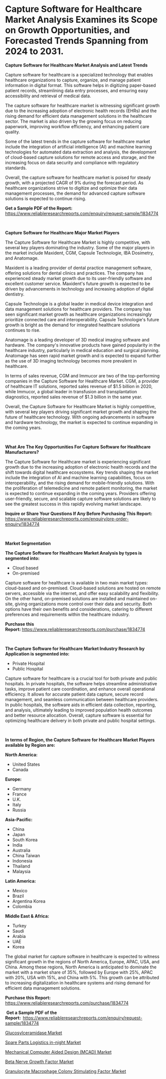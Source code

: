 <p><h1>Capture Software for Healthcare Market Analysis Examines its Scope on Growth Opportunities, and Forecasted Trends Spanning from 2024 to 2031.</h1></p><p><strong>Capture Software for Healthcare Market Analysis and Latest Trends</strong></p>
<p><p>Capture software for healthcare is a specialized technology that enables healthcare organizations to capture, organize, and manage patient information in digital format. This software helps in digitizing paper-based patient records, streamlining data entry processes, and ensuring easy accessibility and retrieval of medical data.</p><p>The capture software for healthcare market is witnessing significant growth due to the increasing adoption of electronic health records (EHRs) and the rising demand for efficient data management solutions in the healthcare sector. The market is also driven by the growing focus on reducing paperwork, improving workflow efficiency, and enhancing patient care quality.</p><p>Some of the latest trends in the capture software for healthcare market include the integration of artificial intelligence (AI) and machine learning technologies for automated data extraction and analysis, the development of cloud-based capture solutions for remote access and storage, and the increasing focus on data security and compliance with regulatory standards.</p><p>Overall, the capture software for healthcare market is poised for steady growth, with a projected CAGR of 9% during the forecast period. As healthcare organizations strive to digitize and optimize their data management processes, the demand for advanced capture software solutions is expected to continue rising.</p></p>
<p><strong>Get a Sample PDF of the Report:&nbsp;</strong> <a href="https://www.reliableresearchreports.com/enquiry/request-sample/1834774">https://www.reliableresearchreports.com/enquiry/request-sample/1834774</a></p>
<p>&nbsp;</p>
<p><strong>Capture Software for Healthcare Major Market Players</strong></p>
<p><p>The Capture Software for Healthcare Market is highly competitive, with several key players dominating the industry. Some of the major players in the market include Maxident, CGM, Capsule Technologie, IBA Dosimetry, and Anatomage.</p><p>Maxident is a leading provider of dental practice management software, offering solutions for dental clinics and practices. The company has experienced steady market growth due to its user-friendly software and excellent customer service. Maxident's future growth is expected to be driven by advancements in technology and increasing adoption of digital dentistry.</p><p>Capsule Technologie is a global leader in medical device integration and data management solutions for healthcare providers. The company has seen significant market growth as healthcare organizations increasingly prioritize connected care and interoperability. Capsule Technologie's future growth is bright as the demand for integrated healthcare solutions continues to rise.</p><p>Anatomage is a leading developer of 3D medical imaging software and hardware. The company's innovative products have gained popularity in the healthcare industry, particularly in medical education and surgical planning. Anatomage has seen rapid market growth and is expected to expand further as the use of 3D imaging technology becomes more prevalent in healthcare.</p><p>In terms of sales revenue, CGM and Immucor are two of the top-performing companies in the Capture Software for Healthcare Market. CGM, a provider of healthcare IT solutions, reported sales revenue of $1.5 billion in 2020, while Immucor, a global leader in transfusion and transplantation diagnostics, reported sales revenue of $1.3 billion in the same year.</p><p>Overall, the Capture Software for Healthcare Market is highly competitive, with several key players driving significant market growth and shaping the future of healthcare technology. With ongoing advancements in software and hardware technology, the market is expected to continue expanding in the coming years.</p></p>
<p>&nbsp;</p>
<p><strong>What Are The Key Opportunities For Capture Software for Healthcare Manufacturers?</strong></p>
<p><p>The Capture Software for Healthcare market is experiencing significant growth due to the increasing adoption of electronic health records and the shift towards digital healthcare ecosystems. Key trends shaping the market include the integration of AI and machine learning capabilities, focus on interoperability, and the rising demand for mobile-friendly solutions. With the proliferation of telemedicine and remote patient monitoring, the market is expected to continue expanding in the coming years. Providers offering user-friendly, secure, and scalable capture software solutions are likely to see the greatest success in this rapidly evolving market landscape.</p></p>
<p><strong>Inquire or Share Your Questions If Any Before Purchasing This Report:</strong> <a href="https://www.reliableresearchreports.com/enquiry/pre-order-enquiry/1834774">https://www.reliableresearchreports.com/enquiry/pre-order-enquiry/1834774</a></p>
<p>&nbsp;</p>
<p><strong>Market Segmentation</strong></p>
<p><strong>The Capture Software for Healthcare Market Analysis by types is segmented into:</strong></p>
<p><ul><li>Cloud based</li><li>On-premised</li></ul></p>
<p><p>Capture software for healthcare is available in two main market types: cloud-based and on-premised. Cloud-based solutions are hosted on remote servers, accessible via the internet, and offer easy scalability and flexibility. On the other hand, on-premised solutions are installed and maintained on-site, giving organizations more control over their data and security. Both options have their own benefits and considerations, catering to different preferences and requirements within the healthcare industry.</p></p>
<p><strong>Purchase this Report:&nbsp;</strong><a href="https://www.reliableresearchreports.com/purchase/1834774">https://www.reliableresearchreports.com/purchase/1834774</a></p>
<p>&nbsp;</p>
<p><strong>The Capture Software for Healthcare Market Industry Research by Application is segmented into:</strong></p>
<p><ul><li>Private Hospital</li><li>Public Hospital</li></ul></p>
<p><p>Capture software for healthcare is a crucial tool for both private and public hospitals. In private hospitals, the software helps streamline administrative tasks, improve patient care coordination, and enhance overall operational efficiency. It allows for accurate patient data capture, secure record management, and seamless communication between healthcare providers. In public hospitals, the software aids in efficient data collection, reporting, and analysis, ultimately leading to improved population health outcomes and better resource allocation. Overall, capture software is essential for optimizing healthcare delivery in both private and public hospital settings.</p></p>
<p>&nbsp;</p>
<p><strong>In terms of Region, the Capture Software for Healthcare Market Players available by Region are:</strong></p>
<p>
    <p> <strong> North America: </strong>
        <ul>
            <li>United States</li>
            <li>Canada</li>
        </ul>
        </p> 
    <p> <strong> Europe: </strong>
        <ul>
            <li>Germany</li>
            <li>France</li>
            <li>U.K.</li>
            <li>Italy</li>
            <li>Russia</li>
        </ul>
        </p> 
    <p> <strong> Asia-Pacific: </strong>
        <ul>
            <li>China</li>
            <li>Japan</li>
            <li>South Korea</li>
            <li>India</li>
            <li>Australia</li>
            <li>China Taiwan</li>
            <li>Indonesia</li>
            <li>Thailand</li>
            <li>Malaysia</li>
        </ul>
        </p> 
    <p> <strong> Latin America: </strong>
        <ul>
            <li>Mexico</li>
            <li>Brazil</li>
            <li>Argentina Korea</li>
            <li>Colombia</li>
        </ul>
        </p> 
    <p> <strong> Middle East & Africa: </strong>
        <ul>
            <li>Turkey</li>
            <li>Saudi</li>
            <li>Arabia</li>
            <li>UAE</li>
            <li>Korea</li>
        </ul>
    </p>
    </p>
<p><p>The global market for capture software in healthcare is expected to witness significant growth in the regions of North America, Europe, APAC, USA, and China. Among these regions, North America is anticipated to dominate the market with a market share of 35%, followed by Europe with 25%, APAC with 20%, USA with 15%, and China with 5%. This growth can be attributed to increasing digitalization in healthcare systems and rising demand for efficient data management solutions.</p></p>
<p><strong>Purchase this Report: </strong><a href="https://www.reliableresearchreports.com/purchase/1834774">https://www.reliableresearchreports.com/purchase/1834774</a></p>
<p>&nbsp;<strong>Get a Sample PDF of the Report:&nbsp;&nbsp;</strong><a href="https://www.reliableresearchreports.com/enquiry/request-sample/1834774">https://www.reliableresearchreports.com/enquiry/request-sample/1834774</a></p>
<p><strong></strong></p>
<p><p><a href="https://medium.com/@jenniferwhite656/glucosylceramidase-market-comprehensive-assessment-by-type-application-and-geography-9c59eda87477">Glucosylceramidase Market</a></p><p><a href="https://github.com/juniordelafrance/Market-Research-Report-List-2/blob/main/spare-parts-logistics-in-night-market.md">Spare Parts Logistics in-night Market</a></p><p><a href="https://github.com/jaidynmorantestelletmjzya/Market-Research-Report-List-1/blob/main/mechanical-computer-aided-design-mcad-market.md">Mechanical Computer Aided Design (MCAD) Market</a></p><p><a href="https://medium.com/@jenniferwhite656/beta-nerve-growth-factor-market-insight-market-trends-growth-forecasted-from-2024-to-2031-f5907d59aa18">Beta Nerve Growth Factor Market</a></p><p><a href="https://medium.com/@jenniferwhite656/granulocyte-macrophage-colony-stimulating-factor-market-insights-into-market-cagr-market-trends-7e266974dad5">Granulocyte Macrophage Colony Stimulating Factor Market</a></p></p>